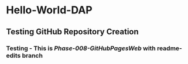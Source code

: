 # Hello-World-DAP #

## Testing GitHub Repository Creation ##

### Testing - This is ***Phase-008-GitHubPagesWeb*** with readme-edits branch ###
